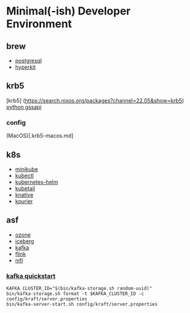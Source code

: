 # Minimal(-ish) Developer Environment

## brew

- [postgresql](https://wiki.postgresql.org/wiki/Homebrew)
- [hyperkit](https://minikube.sigs.k8s.io/docs/drivers/hyperkit/)

## krb5
[krb5] (https://search.nixos.org/packages?channel=22.05&show=krb5)
[python gssapi](https://search.nixos.org/packages?channel=22.05&show=python39Packages.gssapi)

### config
(MacOS)[.krb5-macos.md]

## k8s

- [minikube](https://search.nixos.org/packages?channel=22.05&show=minikube)
- [kubectl](https://search.nixos.org/packages?channel=22.05&show=kubectl)
- [kubernetes-helm](https://search.nixos.org/packages?channel=22.05&show=kubernetes-helm)
- [kubetail](https://search.nixos.org/packages?channel=22.05&show=kubetail)
- [knative](https://knative.dev/docs/install/operator/knative-with-operators/)
- [kourier](https://developers.redhat.com/blog/2020/06/30/kourier-a-lightweight-knative-serving-ingress)

## asf

- [ozone](https://github.com/apache/ozone)
- [iceberg](https://github.com/apache/iceberg)
- [kafka](https://github.com/apache/kafka)
- [flink](https://github.com/apache/flink)
- [nifi](https://github.com/apache/nifi)

### [kafka quickstart](https://kafka.apache.org/quickstart)

```
KAFKA_CLUSTER_ID="$(bin/kafka-storage.sh random-uuid)"
bin/kafka-storage.sh format -t $KAFKA_CLUSTER_ID -c config/kraft/server.properties
bin/kafka-server-start.sh config/kraft/server.properties
```

